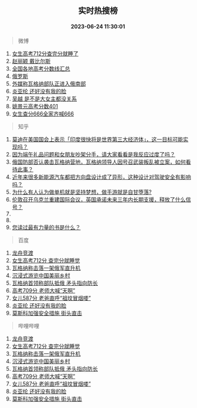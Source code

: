 <div align="center"><h2>实时热搜榜</h2><h4>2023-06-24 11:30:01</h4></div>

> 微博  

1. [女生高考712分查完分就睡了](https://s.weibo.com/weibo?q=%23%E5%A5%B3%E7%94%9F%E9%AB%98%E8%80%83712%E5%88%86%E6%9F%A5%E5%AE%8C%E5%88%86%E5%B0%B1%E7%9D%A1%E4%BA%86%23&t=31&band_rank=1&Refer=top)<br />
2. [赵丽颖 戴比尔斯](https://s.weibo.com/weibo?q=%E8%B5%B5%E4%B8%BD%E9%A2%96%20%E6%88%B4%E6%AF%94%E5%B0%94%E6%96%AF&t=31&band_rank=2&Refer=top)<br />
3. [全国各地高考分数线汇总](https://s.weibo.com/weibo?q=%23%E5%85%A8%E5%9B%BD%E5%90%84%E5%9C%B0%E9%AB%98%E8%80%83%E5%88%86%E6%95%B0%E7%BA%BF%E6%B1%87%E6%80%BB%23&t=31&band_rank=3&Refer=top)<br />
4. [俄罗斯](https://s.weibo.com/weibo?q=%23%E4%BF%84%E7%BD%97%E6%96%AF%23&t=31&band_rank=4&Refer=top)<br />
5. [外媒称瓦格纳部队正进入俄南部](https://s.weibo.com/weibo?q=%23%E5%A4%96%E5%AA%92%E7%A7%B0%E7%93%A6%E6%A0%BC%E7%BA%B3%E9%83%A8%E9%98%9F%E6%AD%A3%E8%BF%9B%E5%85%A5%E4%BF%84%E5%8D%97%E9%83%A8%23&t=31&band_rank=5&Refer=top)<br />
6. [炎亚纶 还好没有我的脸](https://s.weibo.com/weibo?q=%E7%82%8E%E4%BA%9A%E7%BA%B6%20%E8%BF%98%E5%A5%BD%E6%B2%A1%E6%9C%89%E6%88%91%E7%9A%84%E8%84%B8&t=31&band_rank=6&Refer=top)<br />
7. [吴越 是不是大女主都没关系](https://s.weibo.com/weibo?q=%E5%90%B4%E8%B6%8A%20%E6%98%AF%E4%B8%8D%E6%98%AF%E5%A4%A7%E5%A5%B3%E4%B8%BB%E9%83%BD%E6%B2%A1%E5%85%B3%E7%B3%BB&t=31&band_rank=7&Refer=top)<br />
8. [姚景元高考分数401](https://s.weibo.com/weibo?q=%23%E5%A7%9A%E6%99%AF%E5%85%83%E9%AB%98%E8%80%83%E5%88%86%E6%95%B0401%23&t=31&band_rank=8&Refer=top)<br />
9. [女生查分666全家齐喊666](https://s.weibo.com/weibo?q=%23%E5%A5%B3%E7%94%9F%E6%9F%A5%E5%88%86666%E5%85%A8%E5%AE%B6%E9%BD%90%E5%96%8A666%23&t=31&band_rank=9&Refer=top)<br />

> 知乎  

1. [莫迪在美国国会上表示「印度很快将是世界第三大经济体」，这一目标可能实现吗？](https://www.zhihu.com/question/608151767)<br />
2. [因为端午礼品问题和女朋友吵架分手，请大家看看是我反应过度了吗？](https://www.zhihu.com/question/607441090)<br />
3. [俄国防部否认袭击瓦格纳营地，瓦格纳领导人因号召武装叛乱被立案，如何看待此事？](https://www.zhihu.com/question/608218892)<br />
4. [近年来很多新能源汽车都把方向盘设计成了异形，这种设计对驾驶安全有影响吗？](https://www.zhihu.com/question/607651537)<br />
5. [为什么有人认为做单机就是坚持梦想，做手游就是自甘堕落?](https://www.zhihu.com/question/607685693)<br />
6. [伦敦召开乌克兰重建国际会议，英国承诺未来三年内长期支援，释放了什么信号？](https://www.zhihu.com/question/607977808)<br />
7. []()<br />
8. []()<br />
9. [您读过最有力量的书是什么？](https://www.zhihu.com/question/603556848)<br />

> 百度  

1. [龙舟竞渡](https://www.baidu.com/s?wd=%E9%BE%99%E8%88%9F%E7%AB%9E%E6%B8%A1&sa=fyb_news&rsv_dl=fyb_news)<br />
2. [女生高考712分 查完分就睡觉](https://www.baidu.com/s?wd=%E5%A5%B3%E7%94%9F%E9%AB%98%E8%80%83712%E5%88%86+%E6%9F%A5%E5%AE%8C%E5%88%86%E5%B0%B1%E7%9D%A1%E8%A7%89&sa=fyb_news&rsv_dl=fyb_news)<br />
3. [瓦格纳称击落一架俄军直升机](https://www.baidu.com/s?wd=%E7%93%A6%E6%A0%BC%E7%BA%B3%E7%A7%B0%E5%87%BB%E8%90%BD%E4%B8%80%E6%9E%B6%E4%BF%84%E5%86%9B%E7%9B%B4%E5%8D%87%E6%9C%BA&sa=fyb_news&rsv_dl=fyb_news)<br />
4. [沉浸式游览中国美丽乡村](https://www.baidu.com/s?wd=%E6%B2%89%E6%B5%B8%E5%BC%8F%E6%B8%B8%E8%A7%88%E4%B8%AD%E5%9B%BD%E7%BE%8E%E4%B8%BD%E4%B9%A1%E6%9D%91&sa=fyb_news&rsv_dl=fyb_news)<br />
5. [瓦格纳首领称部队抵俄 矛头指向防长](https://www.baidu.com/s?wd=%E7%93%A6%E6%A0%BC%E7%BA%B3%E9%A6%96%E9%A2%86%E7%A7%B0%E9%83%A8%E9%98%9F%E6%8A%B5%E4%BF%84+%E7%9F%9B%E5%A4%B4%E6%8C%87%E5%90%91%E9%98%B2%E9%95%BF&sa=fyb_news&rsv_dl=fyb_news)<br />
6. [高考709分 老师大喊“天啊”](https://www.baidu.com/s?wd=%E9%AB%98%E8%80%83709%E5%88%86+%E8%80%81%E5%B8%88%E5%A4%A7%E5%96%8A%E2%80%9C%E5%A4%A9%E5%95%8A%E2%80%9D&sa=fyb_news&rsv_dl=fyb_news)<br />
7. [女儿587分 老爸直呼“祖坟冒烟喽”](https://www.baidu.com/s?wd=%E5%A5%B3%E5%84%BF587%E5%88%86+%E8%80%81%E7%88%B8%E7%9B%B4%E5%91%BC%E2%80%9C%E7%A5%96%E5%9D%9F%E5%86%92%E7%83%9F%E5%96%BD%E2%80%9D&sa=fyb_news&rsv_dl=fyb_news)<br />
8. [炎亚纶 还好没有我的脸](https://www.baidu.com/s?wd=%E7%82%8E%E4%BA%9A%E7%BA%B6+%E8%BF%98%E5%A5%BD%E6%B2%A1%E6%9C%89%E6%88%91%E7%9A%84%E8%84%B8&sa=fyb_news&rsv_dl=fyb_news)<br />
9. [莫斯科加强安全措施 街头直击](https://www.baidu.com/s?wd=%E8%8E%AB%E6%96%AF%E7%A7%91%E5%8A%A0%E5%BC%BA%E5%AE%89%E5%85%A8%E6%8E%AA%E6%96%BD+%E8%A1%97%E5%A4%B4%E7%9B%B4%E5%87%BB&sa=fyb_news&rsv_dl=fyb_news)<br />

> 哔哩哔哩  

1. [龙舟竞渡](https://www.baidu.com/s?wd=%E9%BE%99%E8%88%9F%E7%AB%9E%E6%B8%A1&sa=fyb_news&rsv_dl=fyb_news)<br />
2. [女生高考712分 查完分就睡觉](https://www.baidu.com/s?wd=%E5%A5%B3%E7%94%9F%E9%AB%98%E8%80%83712%E5%88%86+%E6%9F%A5%E5%AE%8C%E5%88%86%E5%B0%B1%E7%9D%A1%E8%A7%89&sa=fyb_news&rsv_dl=fyb_news)<br />
3. [瓦格纳称击落一架俄军直升机](https://www.baidu.com/s?wd=%E7%93%A6%E6%A0%BC%E7%BA%B3%E7%A7%B0%E5%87%BB%E8%90%BD%E4%B8%80%E6%9E%B6%E4%BF%84%E5%86%9B%E7%9B%B4%E5%8D%87%E6%9C%BA&sa=fyb_news&rsv_dl=fyb_news)<br />
4. [沉浸式游览中国美丽乡村](https://www.baidu.com/s?wd=%E6%B2%89%E6%B5%B8%E5%BC%8F%E6%B8%B8%E8%A7%88%E4%B8%AD%E5%9B%BD%E7%BE%8E%E4%B8%BD%E4%B9%A1%E6%9D%91&sa=fyb_news&rsv_dl=fyb_news)<br />
5. [瓦格纳首领称部队抵俄 矛头指向防长](https://www.baidu.com/s?wd=%E7%93%A6%E6%A0%BC%E7%BA%B3%E9%A6%96%E9%A2%86%E7%A7%B0%E9%83%A8%E9%98%9F%E6%8A%B5%E4%BF%84+%E7%9F%9B%E5%A4%B4%E6%8C%87%E5%90%91%E9%98%B2%E9%95%BF&sa=fyb_news&rsv_dl=fyb_news)<br />
6. [高考709分 老师大喊“天啊”](https://www.baidu.com/s?wd=%E9%AB%98%E8%80%83709%E5%88%86+%E8%80%81%E5%B8%88%E5%A4%A7%E5%96%8A%E2%80%9C%E5%A4%A9%E5%95%8A%E2%80%9D&sa=fyb_news&rsv_dl=fyb_news)<br />
7. [女儿587分 老爸直呼“祖坟冒烟喽”](https://www.baidu.com/s?wd=%E5%A5%B3%E5%84%BF587%E5%88%86+%E8%80%81%E7%88%B8%E7%9B%B4%E5%91%BC%E2%80%9C%E7%A5%96%E5%9D%9F%E5%86%92%E7%83%9F%E5%96%BD%E2%80%9D&sa=fyb_news&rsv_dl=fyb_news)<br />
8. [炎亚纶 还好没有我的脸](https://www.baidu.com/s?wd=%E7%82%8E%E4%BA%9A%E7%BA%B6+%E8%BF%98%E5%A5%BD%E6%B2%A1%E6%9C%89%E6%88%91%E7%9A%84%E8%84%B8&sa=fyb_news&rsv_dl=fyb_news)<br />
9. [莫斯科加强安全措施 街头直击](https://www.baidu.com/s?wd=%E8%8E%AB%E6%96%AF%E7%A7%91%E5%8A%A0%E5%BC%BA%E5%AE%89%E5%85%A8%E6%8E%AA%E6%96%BD+%E8%A1%97%E5%A4%B4%E7%9B%B4%E5%87%BB&sa=fyb_news&rsv_dl=fyb_news)<br />

